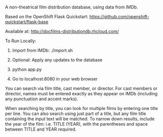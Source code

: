 A non-theatrical film distribution database, using data from IMDb. 

Based on the OpenShift Flask Quickstart: https://github.com/openshift-quickstart/flask-base

Available at: http://docfilms-distributiondb.rhcloud.com/

To Run Locally:

1. Import from IMDb: ./import.sh

2. Optional: Apply any updates to the database

3. python app.py

4. Go to localhost:8080 in your web browser

You can search via film title, cast member, or director. For cast members or director, names must be entered exactly as they appear on IMDb (including any punctuation and accent marks).

When searching by title, you can look for multiple films by entering one title per line. You can also search using just part of a title, but any film title containing the input text will be matched. To narrow down results, include the year of the film: i.e. TITLE (YEAR), with the parentheses and space between TITLE and YEAR required.
 